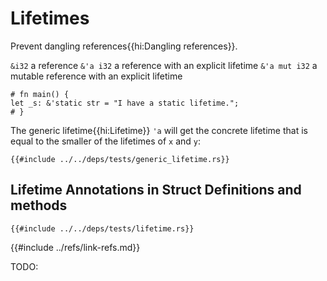 # Lifetimes

Prevent dangling references{{hi:Dangling references}}.

`&i32`        a reference
`&'a i32`     a reference with an explicit lifetime
`&'a mut i32` a mutable reference with an explicit lifetime

```rust,editable
# fn main() {
let _s: &'static str = "I have a static lifetime.";
# }
```

The generic lifetime{{hi:Lifetime}} `'a` will get the concrete lifetime that is equal to the smaller of the lifetimes of `x` and `y`:

```rust,editable
{{#include ../../deps/tests/generic_lifetime.rs}}
```

## Lifetime Annotations in Struct Definitions and methods

```rust,editable
{{#include ../../deps/tests/lifetime.rs}}
```

{{#include ../refs/link-refs.md}}
<div class="hidden">
TODO:
</div>
